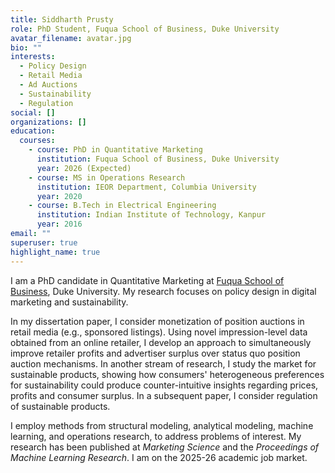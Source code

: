 ```yaml
---
title: Siddharth Prusty
role: PhD Student, Fuqua School of Business, Duke University
avatar_filename: avatar.jpg
bio: ""
interests:
  - Policy Design
  - Retail Media
  - Ad Auctions
  - Sustainability
  - Regulation
social: []
organizations: []
education:
  courses:
    - course: PhD in Quantitative Marketing
      institution: Fuqua School of Business, Duke University
      year: 2026 (Expected)
    - course: MS in Operations Research
      institution: IEOR Department, Columbia University
      year: 2020
    - course: B.Tech in Electrical Engineering
      institution: Indian Institute of Technology, Kanpur
      year: 2016
email: ""
superuser: true
highlight_name: true
---
```

I am a PhD candidate in Quantitative Marketing at [Fuqua School of Business](https://www.fuqua.duke.edu/), Duke University. My research focuses on policy design in digital marketing and sustainability. 

In my dissertation paper, I consider monetization of position auctions in retail media (e.g., sponsored listings). Using novel impression-level data obtained from an online retailer, I develop an approach to simultaneously improve retailer profits and advertiser surplus over status quo position auction mechanisms. In another stream of research, I study the market for sustainable products, showing how consumers' heterogeneous preferences for sustainability could produce counter-intuitive insights regarding prices, profits and consumer surplus. In a subsequent paper, I consider regulation of sustainable products.

I employ methods from structural modeling, analytical modeling, machine learning, and operations research, to address problems of interest. My research has been published at *Marketing Science* and the *Proceedings of Machine Learning Research*. I am on the 2025-26 academic job market.
